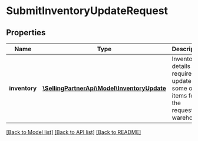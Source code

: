 # SubmitInventoryUpdateRequest

## Properties
Name | Type | Description | Notes
------------ | ------------- | ------------- | -------------
**inventory** | [**\SellingPartnerApi\Model\InventoryUpdate**](InventoryUpdate.md) | Inventory details required to update some or all items for the requested warehouse. | [optional] 

[[Back to Model list]](../README.md#documentation-for-models) [[Back to API list]](../README.md#documentation-for-api-endpoints) [[Back to README]](../README.md)


